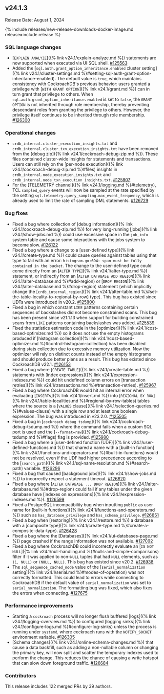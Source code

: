 ## v24.1.3

Release Date: August 1, 2024

{% include releases/new-release-downloads-docker-image.md release=include.release %}

<h3 id="v24-1-3-sql-language-changes">SQL language changes</h3>

- [`EXPLAIN ANALYZE`]({% link v24.1/explain-analyze.md %}) statements are now supported when executed via UI SQL shell. [#125563][#125563]
- Added the [`sql.auth.grant_option_inheritance.enabled` cluster setting]({% link v24.1/cluster-settings.md %}#setting-sql-auth-grant-option-inheritance-enabled). The default value is `true`, which maintains consistency with CockroachDB's previous behavior: users granted a privilege with [`WITH GRANT OPTION`]({% link v24.1/grant.md %}) can in turn grant that privilege to others. When `sql.auth.grant_option_inheritance.enabled` is set to `false`, the `GRANT OPTION` is not inherited through role membership, thereby preventing descendant roles from granting the privilege to others. However, the privilege itself continues to be inherited through role membership. [#126300][#126300]

<h3 id="v24-1-3-operational-changes">Operational changes</h3>

- `crdb_internal.cluster_execution_insights.txt` and `crdb_internal.cluster_txn_execution_insights.txt` have been removed from the [debug zip]({% link v24.1/cockroach-debug-zip.md %}). These files contained cluster-wide insights for statements and transactions. Users can still rely on the [per-node execution]({% link v24.1/cockroach-debug-zip.md %}#files) insights in `crdb_internal.node_execution_insights.txt` and `crdb_internal.node_txn_execution_insights.txt`. [#125807][#125807]
- For the [TELEMETRY channel]({% link v24.1/logging.md %}#telemetry), TCL `sampled_query` events will now be sampled at the rate specified by the setting `sql.telemetry.query_sampling.max_event_frequency`, which is already used to limit the rate of sampling DML statements. [#126729][#126729]

<h3 id="v24-1-3-bug-fixes">Bug fixes</h3>

- Fixed a bug where collection of [debug information]({% link v24.1/cockroach-debug-zip.md %}) for very long-running [jobs]({% link v24.1/show-jobs.md %}) could use excessive space in the `job_info` system table and cause some interactions with the jobs system to become slow. [#126122][#126122]
- Fixed a bug where a change to a [user-defined type]({% link v24.1/create-type.md %}) could cause queries against tables using that type to fail with an error: `histogram.go:694: span must be fully contained in the bucket`. The change to the user-defined type could come directly from an [`ALTER TYPE`]({% link v24.1/alter-type.md %}) statement, or indirectly from an [`ALTER DATABASE ADD REGION`]({% link v24.1/alter-database.md %}#add-region) or [`DROP REGION`]({% link v24.1/alter-database.md %}#drop-region) statement (which implicitly change the [`crdb_internal_region`]({% link v24.1/alter-table.md %}#set-the-table-locality-to-regional-by-row) type). This bug has existed since UDTs were introduced in v20.2. [#125800][#125800]
- Fixed a bug in which constant `LIKE` patterns containing certain sequences of backslashes did not become constrained scans. This bug has been present since v21.1.13 when support for building constrained scans from `LIKE` patterns containing backslashes was added. [#125539][#125539]
- Fixed the statistics estimation code in the [optimizer]({% link v24.1/cost-based-optimizer.md %}) so it does not use the empty histograms produced if [histogram collection]({% link v24.1/cost-based-optimizer.md %}#control-histogram-collection) has been disabled during stats collection due to excessive memory utilization. Now the optimizer will rely on distinct counts instead of the empty histograms and should produce better plans as a result. This bug has existed since CockroachDB v22.1. [#126153][#126153]
- Fixed a bug where [`CREATE TABLE`]({% link v24.1/create-table.md %}) statements with [index expressions]({% link v24.1/expression-indexes.md %}) could hit undefined column errors on [transaction retries]({% link v24.1/transactions.md %}#transaction-retries). [#125967][#125967]
- Fixed a bug where CockroachDB would hit an internal error when evaluating [`INSERT`s]({% link v24.1/insert.md %}) into [`REGIONAL BY ROW`]({% link v24.1/table-localities.md %}#regional-by-row-tables) tables where the source is a [`VALUES` clause]({% link v24.1/selection-queries.md %}#values-clause) with a single row and at least one boolean expression. The bug was introduced in v23.2.0. [#125505][#125505]
- Fixed a bug in [`cockroach debug tsdump`]({% link v24.1/cockroach-debug-tsdump.md %}) where the command fails when a custom SQL port is used and the [`--format=raw`]({% link v24.1/cockroach-debug-tsdump.md %}#flags) flag is provided. [#125980][#125980]
- Fixed a bug where a [user-defined function (UDF)]({% link v24.1/user-defined-functions.md %}) that shared a name with a [built-in function]({% link v24.1/functions-and-operators.md %}#built-in-functions) would not be resolved, even if the UDF had higher precedence according to the [`search_path`]({% link v24.1/sql-name-resolution.md %}#search-path) variable. [#126296][#126296]
- Fixed a bug that caused [background jobs]({% link v24.1/show-jobs.md %}) to incorrectly respect a statement timeout.  [#126820][#126820]
- Fixed a bug where [`ALTER DATABASE ... DROP REGION`]({% link v24.1/alter-database.md %}#drop-region) could fail if any tables under the given database have [indexes on expressions]({% link v24.1/expression-indexes.md %}). [#126599][#126599]
- Fixed a PostgreSQL incompatibility bug when inputting `public` as user name for [built-in functions]({% link v24.1/functions-and-operators.md %}) such as `has_database_privilege` and `has_schema_privilege`. [#126851][#126851]
- Fixed a bug when [restoring]({% link v24.1/restore.md %}) a database with a [composite type]({% link v24.1/create-type.md %}#create-a-composite-data-type). [#126428][#126428]
- Fixed a bug where the [Databases]({% link v24.1/ui-databases-page.md %}) page crashed if the range information was not available. [#127092][#127092]
- Fixed a bug where CockroachDB could incorrectly evaluate an [`IS NOT NULL`]({% link v24.1/null-handling.md %}#nulls-and-simple-comparisons) filter if it was applied to non-`NULL` tuples that had `NULL` elements, such as `(1, NULL)` or `(NULL, NULL)`. This bug has existed since v20.2. [#126938][#126938]
- The `sql_sequence_cached_node` value of the [`serial_normalization` setting]({% link v24.1/serial.md %}#modes-of-operation) was not correctly formatted. This could lead to errors while connecting to CockroachDB if the default value of `serial_normalization` was set to `serial_normalization`. The formatting bug was fixed, which also fixes the errors when connecting. [#127675][#127675]

<h3 id="v24-1-3-performance-improvements">Performance improvements</h3>

- Starting a `cockroach` process will no longer flush buffered [logs]({% link v24.1/logging-overview.md %}) to configured [logging sinks]({% link v24.1/configure-logs.md %}#configure-log-sinks) unless the process is running under `systemd`, where cockroach runs with the `NOTIFY_SOCKET` environment variable. [#126305][#126305]
- [Schema changes]({% link v24.1/online-schema-changes.md %}) that cause a data backfill, such as adding a non-nullable column or changing the primary key, will now split and scatter the temporary indexes used to perform the change. This reduces the chance of causing a write hotspot that can slow down foreground traffic. [#126684][#126684]

<div class="release-note-contributors" markdown="1">

<h3 id="v24-1-3-contributors">Contributors</h3>

This release includes 122 merged PRs by 39 authors.

</div>

[#125505]: https://github.com/cockroachdb/cockroach/pull/125505
[#125539]: https://github.com/cockroachdb/cockroach/pull/125539
[#125563]: https://github.com/cockroachdb/cockroach/pull/125563
[#125800]: https://github.com/cockroachdb/cockroach/pull/125800
[#125807]: https://github.com/cockroachdb/cockroach/pull/125807
[#125967]: https://github.com/cockroachdb/cockroach/pull/125967
[#125980]: https://github.com/cockroachdb/cockroach/pull/125980
[#126122]: https://github.com/cockroachdb/cockroach/pull/126122
[#126153]: https://github.com/cockroachdb/cockroach/pull/126153
[#126267]: https://github.com/cockroachdb/cockroach/pull/126267
[#126296]: https://github.com/cockroachdb/cockroach/pull/126296
[#126300]: https://github.com/cockroachdb/cockroach/pull/126300
[#126305]: https://github.com/cockroachdb/cockroach/pull/126305
[#126428]: https://github.com/cockroachdb/cockroach/pull/126428
[#126599]: https://github.com/cockroachdb/cockroach/pull/126599
[#126684]: https://github.com/cockroachdb/cockroach/pull/126684
[#126729]: https://github.com/cockroachdb/cockroach/pull/126729
[#126820]: https://github.com/cockroachdb/cockroach/pull/126820
[#126846]: https://github.com/cockroachdb/cockroach/pull/126846
[#126851]: https://github.com/cockroachdb/cockroach/pull/126851
[#126938]: https://github.com/cockroachdb/cockroach/pull/126938
[#127092]: https://github.com/cockroachdb/cockroach/pull/127092
[#127164]: https://github.com/cockroachdb/cockroach/pull/127164
[#127675]: https://github.com/cockroachdb/cockroach/pull/127675
